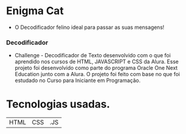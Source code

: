 # Enigma Cat
+ O Decodificador felino ideal para passar as suas mensagens!
### Decodificador
+ Challenge - Decodificador de Texto desenvolvido com o que foi aprendido nos cursos de HTML, JAVASCRIPT e CSS da Alura. Esse projeto foi desenvolvido como parte do programa Oracle One Next Education junto com a Alura. O projeto foi feito com base no que foi estudado no Curso para Iniciante em Programação.
# Tecnologias usadas.

<table>
  <tr>
    <td>HTML</td>
    <td>CSS</td>
    <td>.JS</td>
  </tr>
</table>
